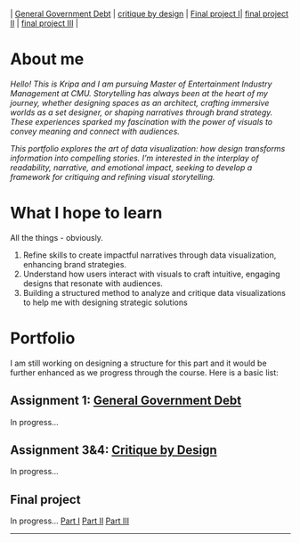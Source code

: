 | [General Government Debt](controlling-color.md) | [critique by design](critique-by-design.md) | [Final project I](final-project-part-one.md)| [final project II](final-project-part-three.md) | [final project III](final-project-part-three.md) |


# About me
_Hello! This is Kripa and I am pursuing Master of Entertainment Industry Management at CMU. Storytelling has always been at the heart of my journey, whether designing spaces as an architect, crafting immersive worlds as a set designer, or shaping narratives through brand strategy. These experiences sparked my fascination with the power of visuals to convey meaning and connect with audiences._

_This portfolio explores the art of data visualization: how design transforms information into compelling stories. I’m interested in the interplay of readability, narrative, and emotional impact, seeking to develop a framework for critiquing and refining visual storytelling._

# What I hope to learn
All the things - obviously. 
1. Refine skills to create impactful narratives through data visualization, enhancing brand strategies.
2. Understand how users interact with visuals to craft intuitive, engaging designs that resonate with audiences.
3. Building a structured method to analyze and critique data visualizations to help me with designing strategic solutions

# Portfolio
I am still working on designing a structure for this part and it would be further enhanced as we progress through the course. Here is a basic list:

## Assignment 1: [General Government Debt](controlling-color.md)
In progress...

## Assignment 3&4: [Critique by Design](critique-by-design.md)
In progress... 

## Final project
In progress... 
[Part I](final-project-part-one)
[Part II](final-project-part-two)
[Part III](final-project-part-three)

---




